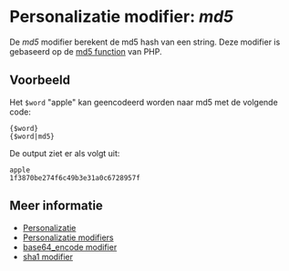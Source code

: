 # Personalizatie modifier: *md5*

De *md5* modifier berekent de md5 hash van een string. Deze 
modifier is gebaseerd op de [md5 function](http://php.net/manual/en/function.md5.php) van PHP.

## Voorbeeld

Het `$word` "apple" kan geencodeerd worden naar md5 met de volgende code:

    {$word}
    {$word|md5}
    
De output ziet er als volgt uit:

    apple
    1f3870be274f6c49b3e31a0c6728957f

## Meer informatie

* [Personalizatie](./personalization)
* [Personalizatie modifiers](./personalization-modifiers)
* [base64_encode modifier](./personalization-modifiers-base64_encode)
* [sha1 modifier](./personalization-modifiers-sha1)
